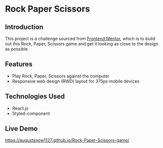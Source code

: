 # Rock Paper Scissors

## Introduction
This project is a challenge sourced from [Frontend Mentor](https://www.frontendmentor.io/challenges/rock-paper-scissors-game-pTgwgvgH), which is to build out this Rock, Paper, Scissors game and get it looking as close to the design as possible.

## Features
- Play Rock, Paper, Scissors against the computer
- Responsive web design (RWD) layout for 375px mobile devices

## Technologies Used
- React.js
- Styled-component

## Live Demo
https://augustsnow1127.github.io/Rock-Paper-Scissors-game/
